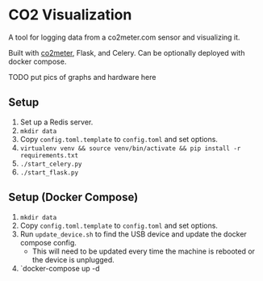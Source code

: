 # CO2 Visualization

A tool for logging data from a co2meter.com sensor and visualizing it.

Built with [co2meter](https://github.com/vfilimonov/co2meter), Flask, and Celery. Can be optionally deployed with docker compose.

TODO put pics of graphs and hardware here

## Setup

1. Set up a Redis server.
1. `mkdir data`
1. Copy `config.toml.template` to `config.toml` and set options.
1. `virtualenv venv && source venv/bin/activate && pip install -r requirements.txt`
1. `./start_celery.py`
1. `./start_flask.py`

## Setup (Docker Compose)

1. `mkdir data`
1. Copy `config.toml.template` to `config.toml` and set options.
1. Run `update_device.sh` to find the USB device and update the docker compose config.
   - This will need to be updated every time the machine is rebooted or the device is unplugged.
1. `docker-compose up -d
